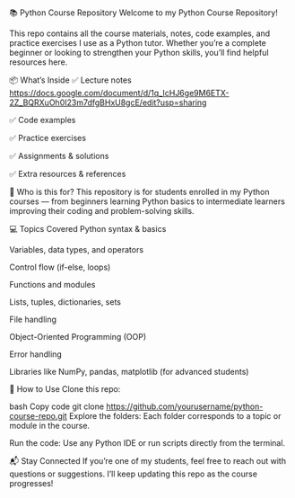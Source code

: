 📚 Python Course Repository
Welcome to my Python Course Repository!

This repo contains all the course materials, notes, code examples, and practice exercises I use as a Python tutor. Whether you’re a complete beginner or looking to strengthen your Python skills, you’ll find helpful resources here.

📦 What’s Inside
✅ Lecture notes
https://docs.google.com/document/d/1q_IcHJ6ge9M6ETX-2Z_BQRXuOh0I23m7dfgBHxU8gcE/edit?usp=sharing

✅ Code examples

✅ Practice exercises

✅ Assignments & solutions

✅ Extra resources & references

🚀 Who is this for?
This repository is for students enrolled in my Python courses — from beginners learning Python basics to intermediate learners improving their coding and problem-solving skills.

💻 Topics Covered
Python syntax & basics

Variables, data types, and operators

Control flow (if-else, loops)

Functions and modules

Lists, tuples, dictionaries, sets

File handling

Object-Oriented Programming (OOP)

Error handling

Libraries like NumPy, pandas, matplotlib (for advanced students)

📂 How to Use
Clone this repo:

bash
Copy code
git clone https://github.com/yourusername/python-course-repo.git
Explore the folders:
Each folder corresponds to a topic or module in the course.

Run the code:
Use any Python IDE or run scripts directly from the terminal.

📬 Stay Connected
If you’re one of my students, feel free to reach out with questions or suggestions.
I’ll keep updating this repo as the course progresses!
